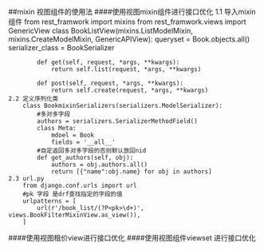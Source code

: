 ##mixin 视图组件的使用法
  ####使用视图mixin组件进行接口优化
    1.1 导入mixin组件
        from rest_framwork import mixins
        from rest_framwork.views import GenericView 
        class BookListView(mixins.ListModelMixin, mixins.CreateModelMixin, GenericAPIView):
            queryset = Book.objects.all()
            serializer_class = BookSerializer
        
            def get(self, request, *args, **kwargs):
                return self.list(request, *args, **kwargs)
        
            def post(self, request, *args, **kwargs):
                return self.create(request, *args, **kwargs)
    2.2 定义序列化类
        class BookmixinSerializers(serializers.ModelSerializer):
            #多对多字段
            authors = serializers.SerializerMethodField()
            class Meta:
                mdoel = Book
                fields = '__all__'
            #自定返回多对多字段的否则默认放回nid
            def get_authors(self, obj):
                authors = obj.authors.all()
                return [{"name":obj.name} for obj in authors]
    2.3 url.py
        from django.conf.urls import url
        #pk 字段 是drf查找指定的字段的值
        urlpatterns = [
            url(r'/book_list/(?P<pk>\d+)', views.BookFilterMixinView.as_view()),
        ]
        
                
                
  ####使用视图租价view进行接口优化
  ####使用视图组件viewset 进行接口优化
    

 